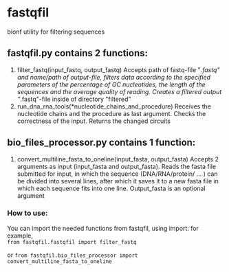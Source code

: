 # fastqfil
bionf utility for filtering sequences

## fastqfil.py contains 2 functions:
1. filter_fastq(input_fastq, output_fastq)
  Accepts path of fastq-file "*.fastq" and name/path of output-file, filters data according to the specified parameters of the percentage of GC nucleotides, the length of the sequences and the average quality of reading. Creates a filtered output "*.fastq"-file inside of directory "filtered"
2. run_dna_rna_tools(*nucleotide_chains_and_procedure)
  Receives the nucleotide chains and the procedure as last argument. Сhecks the correctness of the input. Returns the changed circuits
## bio_files_processor.py contains 1 function:
1. convert_multiline_fasta_to_oneline(input_fasta, output_fasta)
   Accepts 2 arguments as input (input_fasta and output_fasta). Reads the fasta file submitted for input, in which the sequence (DNA/RNA/protein/ ... ) can be divided into several lines, after which it saves it to a new fasta file in which each sequence fits into one line. Output_fasta is an optional argument

### How to use:
You can import the needed functions from fastqfil, using import:
for example,  
`from fastqfil.fastqfil import filter_fastq`  

or `from fastqfil.bio_files_processor import convert_multiline_fasta_to_oneline`

